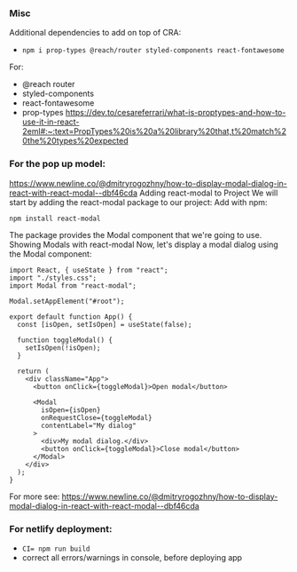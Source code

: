 ### Misc
Additional dependencies to add on top of CRA:
- ```npm i prop-types @reach/router styled-components react-fontawesome```

For:
- @reach router
- styled-components
- react-fontawesome
- prop-types
https://dev.to/cesareferrari/what-is-proptypes-and-how-to-use-it-in-react-2eml#:~:text=PropTypes%20is%20a%20library%20that,t%20match%20the%20types%20expected


### For the pop up model:  
https://www.newline.co/@dmitryrogozhny/how-to-display-modal-dialog-in-react-with-react-modal--dbf46cda
Adding react-modal to Project
We will start by adding the react-modal package to our project:
Add with npm:
```
npm install react-modal
```

The package provides the Modal component that we're going to use.
Showing Modals with react-modal
Now, let's display a modal dialog using the Modal component:
```
import React, { useState } from "react";
import "./styles.css";
import Modal from "react-modal";

Modal.setAppElement("#root");

export default function App() {
  const [isOpen, setIsOpen] = useState(false);

  function toggleModal() {
    setIsOpen(!isOpen);
  }

  return (
    <div className="App">
      <button onClick={toggleModal}>Open modal</button>

      <Modal
        isOpen={isOpen}
        onRequestClose={toggleModal}
        contentLabel="My dialog"
      >
        <div>My modal dialog.</div>
        <button onClick={toggleModal}>Close modal</button>
      </Modal>
    </div>
  );
}
```
For more see: https://www.newline.co/@dmitryrogozhny/how-to-display-modal-dialog-in-react-with-react-modal--dbf46cda



### For netlify deployment:
- ```CI= npm run build```
- correct all errors/warnings in console, before deploying app
 
